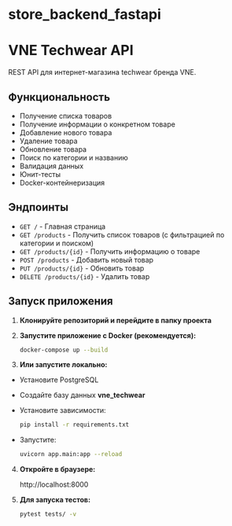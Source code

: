 # store_backend_fastapi

# VNE Techwear API

REST API для интернет-магазина techwear бренда VNE.

## Функциональность

-  Получение списка товаров
-  Получение информации о конкретном товаре
-  Добавление нового товара
-  Удаление товара
-  Обновление товара
-  Поиск по категории и названию
-  Валидация данных
-  Юнит-тесты
-  Docker-контейнеризация

## Эндпоинты

- `GET /` - Главная страница
- `GET /products` - Получить список товаров (с фильтрацией по категории и поиском)
- `GET /products/{id}` - Получить информацию о товаре
- `POST /products` - Добавить новый товар
- `PUT /products/{id}` - Обновить товар
- `DELETE /products/{id}` - Удалить товар

## Запуск приложения

1. **Клонируйте репозиторий и перейдите в папку проекта**

2. **Запустите приложение с Docker (рекомендуется):**
    ```bash
    docker-compose up --build
    ```

3. **Или запустите локально:**

- Установите PostgreSQL

- Создайте базу данных **vne_techwear**

- Установите зависимости: 
  ```bash 
  pip install -r requirements.txt
  ```

- Запустите: 
  ```bash 
  uvicorn app.main:app --reload
  ```

4. **Откройте в браузере:**

   http://localhost:8000

5. **Для запуска тестов:**
    ```bash
    pytest tests/ -v
    ```
    